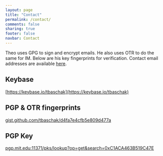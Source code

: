 ```yaml
---
layout: page
title: "Contact"
permalink: /contact/
comments: false
sharing: true
footer: false
navbar: Contact
---
```

Theo uses GPG to sign and encrypt emails. He also uses OTR to do the same for IM. Below are his key fingerprints for verification. Contact email addresses are available [here](https://gist.github.com/tbaschak/d4fa7e4cfb5e809d477a).

Keybase
-------

[https://keybase.io/tbaschak](https://keybase.io/tbaschak)

PGP &amp; OTR fingerprints
--------------------------

[gist.github.com/tbaschak/d4fa7e4cfb5e809d477a](https://gist.github.com/tbaschak/d4fa7e4cfb5e809d477a)

PGP Key
-------
[pgp.mit.edu:11371/pks/lookup?op=get&search=0xC1ACA463B519C47E](http://pgp.mit.edu:11371/pks/lookup?op=get&search=0xC1ACA463B519C47E)